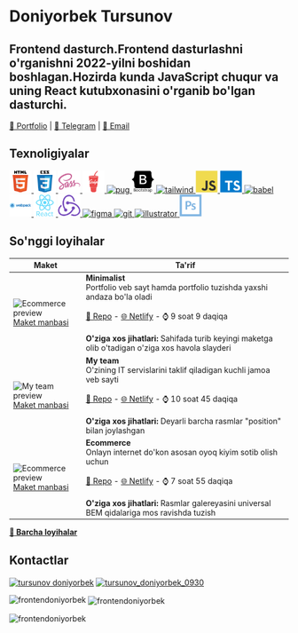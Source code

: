 # Doniyorbek Tursunov

## Frontend dasturch.Frontend dasturlashni o'rganishni 2022-yilni boshidan boshlagan.Hozirda kunda JavaScript chuqur va uning React kutubxonasini o'rganib bo'lgan dasturchi.

[💼 Portfolio](https://github.com/frontendoniyorbek)  | [📰 Telegram](https://t.me/TursunovDoniyorbekk)  |  [📧 Email](mailto:tursunovdoniyorbek077@gmail.com)

## Texnoligiyalar
<a href="https://www.w3.org/html/" target="_blank" rel="noreferrer">
        <img src="https://raw.githubusercontent.com/devicons/devicon/master/icons/html5/html5-original-wordmark.svg"
            alt="html5" width="40" height="40" /> </a><a href="https://www.w3schools.com/css/" target="_blank"
        rel="noreferrer">
        <img src="https://raw.githubusercontent.com/devicons/devicon/master/icons/css3/css3-original-wordmark.svg"
            alt="css3" width="40" height="40" />
    </a>
    <a href="https://sass-lang.com" target="_blank" rel="noreferrer">
        <img src="https://raw.githubusercontent.com/devicons/devicon/master/icons/sass/sass-original.svg" alt="sass"
            width="40" height="40" /> </a>
    <a href="https://gulpjs.com" target="_blank" rel="noreferrer">
        <img src="https://raw.githubusercontent.com/devicons/devicon/master/icons/gulp/gulp-plain.svg" alt="gulp"
            width="40" height="40" /> </a><a href="https://pugjs.org" target="_blank" rel="noreferrer">
        <img src="https://cdn.worldvectorlogo.com/logos/pug.svg" alt="pug" width="40" height="40" /> </a>
    <a href="https://getbootstrap.com" target="_blank" rel="noreferrer">
        <img src="https://raw.githubusercontent.com/devicons/devicon/master/icons/bootstrap/bootstrap-plain-wordmark.svg"
            alt="bootstrap" width="40" height="40" /> </a>
    <a href="https://tailwindcss.com/" target="_blank" rel="noreferrer">
        <img src="https://www.vectorlogo.zone/logos/tailwindcss/tailwindcss-icon.svg" alt="tailwind" width="40"
            height="40" />
    </a>
    <a href="https://developer.mozilla.org/en-US/docs/Web/JavaScript" target="_blank" rel="noreferrer">
        <img src="https://raw.githubusercontent.com/devicons/devicon/master/icons/javascript/javascript-original.svg"
            alt="javascript" width="40" height="40" />
    </a>
    <a href="https://www.typescriptlang.org/" target="_blank" rel="noreferrer">
        <img src="https://raw.githubusercontent.com/devicons/devicon/master/icons/typescript/typescript-original.svg"
            alt="typescript" width="40" height="40" />
    </a>
    <a href="https://babeljs.io/" target="_blank" rel="noreferrer">
        <img src="https://www.vectorlogo.zone/logos/babeljs/babeljs-icon.svg" alt="babel" width="40" height="40" />
    </a>
    <a href="https://webpack.js.org" target="_blank" rel="noreferrer">
        <img src="https://raw.githubusercontent.com/devicons/devicon/d00d0969292a6569d45b06d3f350f463a0107b0d/icons/webpack/webpack-original-wordmark.svg"
            alt="webpack" width="40" height="40" />
    </a>
    <a href="https://reactjs.org/" target="_blank" rel="noreferrer">
        <img src="https://raw.githubusercontent.com/devicons/devicon/master/icons/react/react-original-wordmark.svg"
            alt="react" width="40" height="40" />
    </a>
    <a href="https://redux.js.org" target="_blank" rel="noreferrer">
        <img src="https://raw.githubusercontent.com/devicons/devicon/master/icons/redux/redux-original.svg" alt="redux"
            width="40" height="40" />
    </a>
    <a href="https://www.figma.com/" target="_blank" rel="noreferrer">
        <img src="https://www.vectorlogo.zone/logos/figma/figma-icon.svg" alt="figma" width="40" height="40" />
    </a>
    <a href="https://git-scm.com/" target="_blank" rel="noreferrer">
        <img src="https://www.vectorlogo.zone/logos/git-scm/git-scm-icon.svg" alt="git" width="40" height="40" />
    </a>
    <a href="https://www.adobe.com/in/products/illustrator.html" target="_blank" rel="noreferrer">
        <img src="https://www.vectorlogo.zone/logos/adobe_illustrator/adobe_illustrator-icon.svg" alt="illustrator"
            width="40" height="40" />
    </a>
    <a href="https://www.photoshop.com/en" target="_blank" rel="noreferrer">
        <img src="https://raw.githubusercontent.com/devicons/devicon/master/icons/photoshop/photoshop-line.svg"
            alt="photoshop" width="40" height="40" />
    </a>
    
    
## So'nggi loyihalar

| Maket | Ta'rif |
|---|---|
| <img src="https://prnt.sc/vrG6wAde2zpR" alt="Ecommerce preview" width="250"/><br>[Maket manbasi](https://www.frontendmentor.io/challenges/minimalist-portfolio-website-LMy-ZRyiE) | **Minimalist** <br>Portfolio veb sayt hamda portfolio tuzishda yaxshi andaza bo'la oladi <br><br> <a href="https://github.com/frontendoniyorbek/random-user">🧾 Repo</a> - <a href="https://dtn-random-user.netlify.app" target="_blank">🌐 Netlify</a> - ⌚ 9 soat 9 daqiqa<br><br> **O'ziga xos jihatlari:** Sahifada turib keyingi maketga olib o'tadigan o'ziga xos havola slayderi  |
| <img src="https://res.cloudinary.com/dz209s6jk/image/upload/q_auto,w_700/Challenges/vivqu9zlxbcv5mgxdjxq.jpg" alt="My team preview" width="250"/><br>[Maket manbasi](https://www.frontendmentor.io/challenges/myteam-multipage-website-mxlEauvW) | **My team** <br>O'zining IT servislarini taklif qiladigan kuchli jamoa veb sayti <br><br> <a href="https://github.com/MIRZOULUGBEK9008/myteam-selfmade">🧾 Repo</a> - <a href="https://myteam-selfmade.netlify.app/" target="_blank">🌐 Netlify</a> - ⌚ 10 soat 45 daqiqa<br><br> **O'ziga xos jihatlari:** Deyarli barcha rasmlar "position" bilan joylashgan |
| <img src="https://res.cloudinary.com/dz209s6jk/image/upload/q_auto,w_700/Challenges/fhzpdnabrek50hvhftnl.jpg" alt="Ecommerce preview" width="250"/><br>[Maket manbasi](https://www.frontendmentor.io/challenges/myteam-multipage-website-mxlEauvW) | **Ecommerce** <br>Onlayn internet do'kon asosan oyoq kiyim sotib olish uchun <br><br> <a href="https://github.com/MIRZOULUGBEK9008/ecommerce-selfmade">🧾 Repo</a> - <a href="https://ecommerce-selfmade.netlify.app/" target="_blank">🌐 Netlify</a> - ⌚ 7 soat 55 daqiqa<br><br> **O'ziga xos jihatlari:** Rasmlar galereyasini universal BEM qidalariga mos ravishda tuzish |

**<a href="[https://portfolio-selfmade.netlify.app/](https://github.com/frontendoniyorbek)" target="_blank">💼 Barcha loyihalar</a>**

## Kontactlar
<p align="left">
<a href="https://www.facebook.com/profile.php?id=100074194453706" target="blank"><img align="center" src="https://raw.githubusercontent.com/rahuldkjain/github-profile-readme-generator/master/src/images/icons/Social/facebook.svg" alt="tursunov doniyorbek" height="30" width="40" /></a>
<a href="https://www.instagram.com/doniyorbek077__/" target="blank"><img align="center" src="https://raw.githubusercontent.com/rahuldkjain/github-profile-readme-generator/master/src/images/icons/Social/instagram.svg" alt="tursunov_doniyorbek_0930" height="30" width="40" /></a>
</p>

<p><img align="left" src="https://github-readme-stats.vercel.app/api/top-langs?username=frontendoniyorbek&show_icons=true&locale=en&layout=compact" alt="frontendoniyorbek" /></p><p>&nbsp;<img align="center" src="https://github-readme-stats.vercel.app/api?username=frontendoniyorbek&show_icons=true&locale=en" alt="frontendoniyorbek" /></p><p><img align="center" src="https://github-readme-streak-stats.herokuapp.com/?user=frontendoniyorbek&" alt="frontendoniyorbek" /></p>
